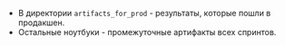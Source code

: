 * В директории ```artifacts_for_prod``` - результаты, которые пошли в продакшен.  
* Остальные ноутбуки - промежуточные артифакты всех спринтов.

